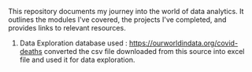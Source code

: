 This repository documents my journey into the world of data analytics. 
It outlines the modules I've covered, the projects I've completed, and provides links to relevant resources.
 1) Data Exploration
    database used : https://ourworldindata.org/covid-deaths
    converted the csv file downloaded from this source into excel file and used it for data exploration.
